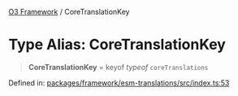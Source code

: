 [O3 Framework](../API.md) / CoreTranslationKey

# Type Alias: CoreTranslationKey

> **CoreTranslationKey** = keyof *typeof* `coreTranslations`

Defined in: [packages/framework/esm-translations/src/index.ts:53](https://github.com/UjjawalPrabhat/openmrs-esm-core/blob/main/packages/framework/esm-translations/src/index.ts#L53)
